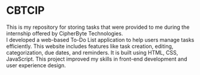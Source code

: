 # CBTCIP
This is my repository for storing tasks that were provided to me during the internship offered by CipherByte Technologies.
<br>
I developed a web-based To-Do List application to help users manage tasks efficiently. This website includes features like task creation, editing, categorization, due dates, and reminders. It is built using HTML, CSS, JavaScript. This project improved my skills in front-end development and user experience design.
